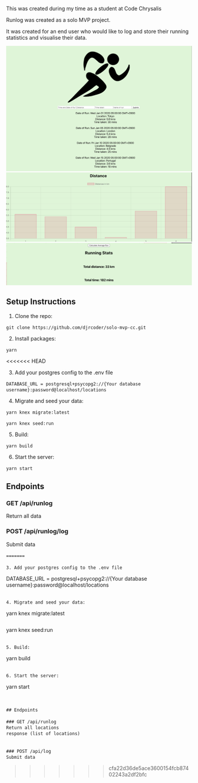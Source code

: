 This was created during my time as a student at Code Chrysalis


Runlog was created as a solo MVP project. 

It was created for an end user who would like to log and store their running statistics and visualise their data.



![Alt text](screenshots/runlog1.png)
![Alt text](screenshots/runlog2.png)
![Alt text](screenshots/runlog3.png)


## Setup Instructions
1. Clone the repo:  
```
git clone https://github.com/djrcoder/solo-mvp-cc.git
```
2. Install packages:  
```
yarn
```
<<<<<<< HEAD

3. Add your postgres config to the .env file
```
DATABASE_URL = postgresql+psycopg2://{Your database username}:password@localhost/locations
```

4. Migrate and seed your data:  
```
yarn knex migrate:latest
```
```
yarn knex seed:run
```

5. Build:  
```
yarn build
```

6. Start the server:  
```
yarn start
```


## Endpoints

### GET /api/runlog  
Return all data  



### POST /api/runlog/log  
Submit data 

```
=======

3. Add your postgres config to the .env file
```
DATABASE_URL = postgresql+psycopg2://{Your database username}:password@localhost/locations
```

4. Migrate and seed your data:  
```
yarn knex migrate:latest
```
```
yarn knex seed:run
```

5. Build:  
```
yarn build
```

6. Start the server:  
```
yarn start
```


## Endpoints

### GET /api/runlog  
Return all locations  
response (list of locations)


### POST /api/log  
Submit data 

```
>>>>>>> cfa22d36de5ace3600154fcb87402243a2df2bfc
